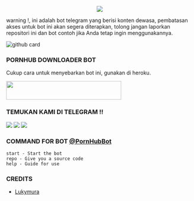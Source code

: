 <p align="center">
  <img src="https://telegra.ph/file/eeb14a132a5512ffba427.jpg">
</p>

warning !, ini adalah bot telegram yang berisi konten dewasa, pembatasan akses untuk bot ini akan segera diterapkan, tolong jangan laporkan repositori ini dan bot contoh jika Anda tetap ingin menggunakannya.

![github card](https://github-readme-stats.vercel.app/api/pin/?username=levina-lab&repo=PornHub&theme=dark)

### PORNHUB DOWNLOADER BOT

Cukup cara untuk menyebarkan bot ini, gunakan di heroku.

<b>
<a href="https://heroku.com/deploy?template=https://github.com/levina-lab/PornHub"><img src="https://img.shields.io/badge/DEPLOY ON HEROKU-Canary?style=badge&logo=heroku"width="310" height="50"/></a>
</b>

### TEMUKAN KAMI DI TELEGRAM !!

<a href="https://t.me/KyMuraa"><img src="https://img.shields.io/badge/BOT OWNER-blue?style=for-the-badge&logo=Telegram" /></a>
<a href="https://t.me/Kyyomasaa"><img src="https://img.shields.io/badge/CHANNEL-gold?style=for-the-badge&logo=Telegram" /></a>
<a href="https://t.me/npornhubdlbot"><img src="https://img.shields.io/badge/EXAMPLE BOT-magenta?style=for-the-badge&logo=Telegram" /></a>


### COMMAND FOR BOT [@PornHubBot](https://t.me/npornhubdlbot)
```
start - Start the bot
repo - Give you a source code
help - Guide for use
```

### CREDITS 
  
* [Lukymura](http://github.com/Lukymura)


